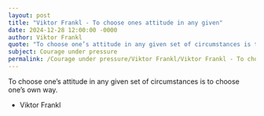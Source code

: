 ```yaml
---
layout: post
title: "Viktor Frankl - To choose ones attitude in any given"
date: 2024-12-28 12:00:00 -0000
author: Viktor Frankl
quote: "To choose one’s attitude in any given set of circumstances is to choose one’s own way."
subject: Courage under pressure
permalink: /Courage under pressure/Viktor Frankl/Viktor Frankl - To choose ones attitude in any given
---
```


To choose one’s attitude in any given set of circumstances is to choose one’s own way.

- Viktor Frankl
